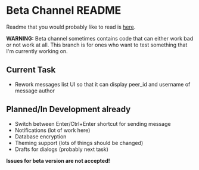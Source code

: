 # Beta Channel README

Readme that you would probably like to read is [here](https://github.com/arterialist/core_messenger/blob/master/README.md).

**WARNING:** Beta channel sometimes contains code that can either work bad or not work at all. This branch is for ones who want to test something that I'm currently working on.

## Current Task

- Rework messages list UI so that it can display peer_id and username of message author

## Planned/In Development already

- Switch between Enter/Ctrl+Enter shortcut for sending message
- Notifications (lot of work here)
- Database encryption
- Theming support (lots of things should be changed)
- Drafts for dialogs (probably next task)

**Issues for beta version are not accepted!**